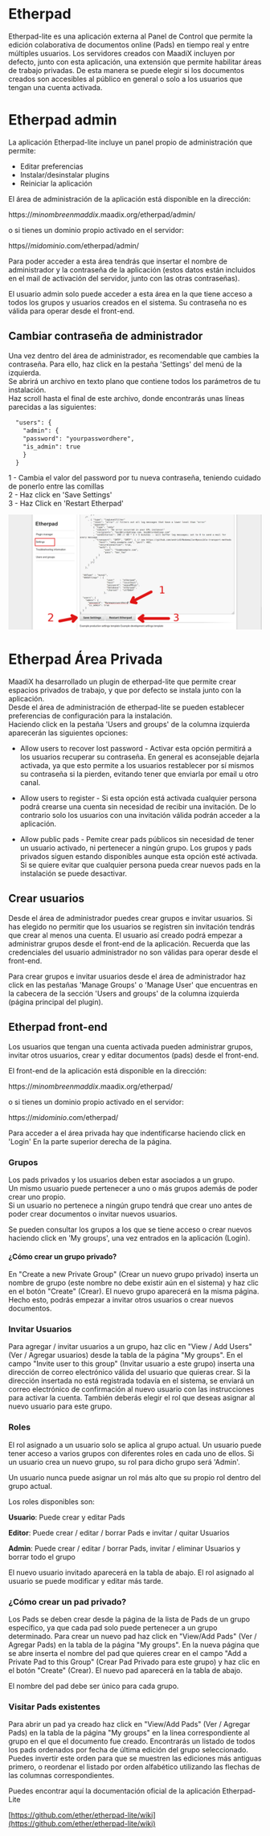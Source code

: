 # Etherpad   

Etherpad-lite es una aplicación externa al Panel de Control que permite la edición colaborativa de documentos online (Pads) en tiempo real y entre múltiples usuarios. 
Los servidores creados con MaadiX incluyen por defecto, junto con esta aplicación, una extensión que permite habilitar áreas de trabajo privadas. De esta manera se puede elegir si los documentos creados son accesibles al público en general o solo a los usuarios que tengan una cuenta activada.  


# Etherpad admin

La aplicación Etherpad-lite incluye un panel propio de administración que permite:

* Editar preferencias  
* Instalar/desinstalar plugins  
* Reiniciar la aplicación  

El área de administración de la aplicación está disponible en la dirección:

https://*minombreenmaddix*.maadix.org/etherpad/admin/

o si tienes un dominio propio activado en el servidor:  

https//*midominio*.com/etherpad/admin/  

Para poder acceder a esta área tendrás que insertar el nombre de administrador y la contraseña de la aplicación (estos datos están incluidos en el mail de activación del servidor, junto con las otras contraseñas). 

El usuario admin solo puede acceder a esta área en la que tiene acceso a todos los grupos y usuarios creados en el sistema.  Su contraseña no es válida para operar desde el front-end.

## Cambiar contraseña de administrador  

Una vez dentro del área de administrador, es recomendable que cambies la contraseña.  Para ello, haz click en la pestaña 'Settings' del menú de la izquierda.  
Se abrirá un archivo en texto plano que contiene todos los parámetros de tu instalación.  
Haz scroll hasta el final de este archivo, donde encontrarás unas líneas parecidas a las siguientes:

      "users": {
        "admin": {
        "password": "yourpasswordhere",
        "is_admin": true
        }
      }

1 - Cambia el valor del password por tu nueva contraseña, teniendo cuidado de ponerlo entre las comillas    
2 - Haz click en 'Save Settings'  
3 - Haz Click en 'Restart Etherpad'  
 
![Change etherpad password](img/ch-paswd.png)  


# Etherpad Área Privada 

MaadiX ha desarrollado un plugin de etherpad-lite que permite crear espacios privados de trabajo, y que por defecto se instala junto con la aplicación.  
Desde el área de administración de etherpad-lite se pueden establecer preferencias de configuración para la instalación.  
Haciendo click en la pestaña 'Users and groups' de la columna izquierda aparecerán las siguientes opciones:  


* Allow users to recover lost password - Activar esta opción permitirá a los usuarios recuperar su contraseña. En general es aconsejable dejarla activada, ya que esto permite a los usuarios restablecer por sí mismos su contraseña si la pierden, evitando tener que enviarla por email u otro canal.   

* Allow users to register - Si esta opción está activada cualquier persona podrá crearse una cuenta sin necesidad de recibir una invitación. De lo contrario solo los usuarios con una invitación válida podrán acceder a la aplicación.  
  
* Allow public pads - Pemite crear pads públicos sin necesidad de tener un usuario activado, ni pertenecer a ningún grupo. Los grupos y pads privados siguen estando disponibles aunque esta opción esté activada. Si se quiere evitar que cualquier persona pueda crear nuevos pads en la instalación se puede desactivar.    



## Crear usuarios  
 
Desde el área de administrador puedes crear grupos e invitar usuarios. Si has elegido no permitir que los usuarios se registren sin invitación tendrás que crear al menos una cuenta. El usuario así creado podrá empezar a administrar grupos desde el front-end de la aplicación.  Recuerda que las credenciales del usuario administrador no son válidas para operar desde el front-end.   

Para crear grupos e invitar usuarios desde el área de administrador haz click en las pestañas 'Manage Groups' o 'Manage User' que encuentras en la cabecera de la sección 'Users and groups' de la columna izquierda (página principal del plugin).

## Etherpad front-end

Los usuarios que tengan una cuenta activada pueden administrar grupos, invitar otros usuarios, crear y editar documentos (pads) desde el front-end. 

El front-end de la aplicación está disponible en la dirección:

https://*minombreenmaddix*.maadix.org/etherpad/

o si tienes un dominio propio activado en el servidor:

https://*midominio*.com/etherpad/

Para acceder a el área privada hay que indentificarse haciendo click en 'Login' En la parte superior derecha de la página.

### Grupos  

Los pads privados y los usuarios deben estar asociados a un grupo.  
Un mismo usuario puede pertenecer a uno o más grupos además de poder crear uno propio.  
Si un usuario no pertenece a ningún grupo tendrá que crear uno antes de poder crear documentos o invitar nuevos usuarios.   

 Se pueden consultar los grupos a los que se tiene acceso o crear nuevos haciendo click en 'My groups', una vez entrados en la aplicación (Login).  

#### ¿Cómo crear un grupo privado?  

En "Create a new Private Group" (Crear un nuevo grupo privado) inserta un nombre de grupo (este nombre no debe existir aún en el sistema) y haz clic en el botón "Create" (Crear). El nuevo grupo aparecerá en la misma página. Hecho esto, podrás empezar a invitar otros usuarios o crear nuevos documentos.  

### Invitar Usuarios  

Para agregar / invitar  usuarios a un grupo, haz clic en "View / Add Users" (Ver / Agregar usuarios) desde la tabla de la página "My groups". En el campo "Invite user to this group" (Invitar usuario a este grupo) inserta una dirección de correo electrónico válida del usuario que quieras crear. Si  la dirección insertada no está registrada todavía en el sistema, se enviará un correo electrónico de confirmación al nuevo usuario con las instrucciones para activar la cuenta. También deberás elegir el rol que deseas asignar al nuevo usuario para este grupo.  

### Roles

El rol asignado a un usuario solo se aplica al grupo actual. Un usuario puede tener acceso a varios grupos con diferentes roles en cada uno de ellos. Si un usuario crea un nuevo grupo, su rol para dicho grupo será 'Admin'.

Un usuario nunca puede asignar un rol más alto que su propio rol dentro del grupo actual.

Los roles disponibles son:

   **Usuario**: Puede crear y editar Pads
   
   **Editor**: Puede crear / editar / borrar Pads e invitar / quitar Usuarios
   
   **Admin**: Puede crear / editar / borrar Pads, invitar / eliminar Usuarios y borrar todo el grupo

El nuevo usuario invitado aparecerá en la tabla de abajo. El rol asignado al usuario se puede modificar y editar más tarde.  

### ¿Cómo crear un pad privado?  

Los Pads se deben crear desde la página de la lista de Pads de un grupo específico, ya que cada pad solo puede pertenecer a un grupo determinado. Para crear un nuevo pad haz click en "View/Add Pads" (Ver / Agregar Pads) en la tabla de la página "My groups".  En la nueva página que se abre inserta el nombre del pad que quieres crear en el campo "Add a Private Pad to this Group" (Crear Pad Privado para este grupo) y haz clic en el botón "Create" (Crear). El nuevo pad aparecerá en la tabla de abajo.  

El nombre del pad debe ser único para cada grupo.  

### Visitar Pads existentes  

Para abrir un pad ya creado haz click en "View/Add Pads" (Ver / Agregar Pads)  en la tabla de la página "My groups" en la línea correspondiente al grupo en el que el documento fue creado. Encontrarás un listado de todos los pads ordenados por fecha de última edición del grupo seleccionado.  
Puedes invertir este orden para que se muestren las ediciones más antiguas primero, o reordenar el listado por orden alfabético utilizando las flechas de las columnas correspondientes.  

Puedes encontrar aquí la documentación oficial de la aplicación Etherpad-Lite 

[https://github.com/ether/etherpad-lite/wiki](https://github.com/ether/etherpad-lite/wiki)
